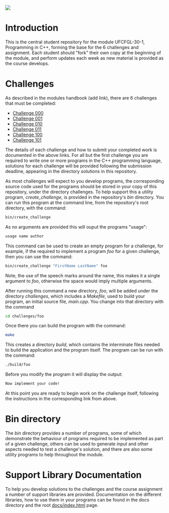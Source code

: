 ![](assets/ascii-death-star_cpp_banner.png)

Introduction
============

This is the central student repository for the module UFCFGL-30-1,  Programming
in C++, forming the base for the 6 challenges and assignment. Each student
should "fork" their own copy at the beginning of the module, and perform updates
each week as new material is provided as the course develops.

Challenges
==========

As described in the modules handbook (add link), there are 6 challenges that
must be completed:

* [Challenge 000](https://blackboard.uwe.ac.uk/webapps/assignment/uploadAssignment?content_id=_5772054_1&course_id=_287254_1&group_id=&mode=cpview)
* [Challenge 001](https://blackboard.uwe.ac.uk/webapps/assignment/uploadAssignment?content_id=_5772059_1&course_id=_287254_1&group_id=&mode=cpview)
* [Challenge 010](https://blackboard.uwe.ac.uk/webapps/assignment/uploadAssignment?content_id=_5772061_1&course_id=_287254_1&group_id=&mode=cpview)
* [Challenge 011](https://blackboard.uwe.ac.uk/webapps/assignment/uploadAssignment?content_id=_5772543_1&course_id=_287254_1&group_id=&mode=cpview)
* [Challenge 100](https://blackboard.uwe.ac.uk/webapps/assignment/uploadAssignment?content_id=_5772547_1&course_id=_287254_1&group_id=&mode=cpview)
* [Challenge 101](https://blackboard.uwe.ac.uk/webapps/assignment/uploadAssignment?content_id=_5772552_1&course_id=_287254_1&group_id=&mode=cpview)

The details of each challenge and how to submit your completed work is
documented in the above links. For all but the first challenge you are required
to write one or more programs in the C++ programming language, solutions for
each challenge will be provided following the submission deadline, appearing in
the directory *solutions* in this repository.

As most challenges will expect to you develop programs, the corresponding source
code used for the programs should be stored in your copy of this repository,
under the directory challenges. To help support this a utility program,
*create_challenge*, is provided in the repository's *bin* directory. You can
run this program at the command line, from the repository's root directory,
with the command:

```bash
bin/create_challenge
```

As no arguments are provided this will ouput the programs "usage":

```bash
usage name author
```

This command can be used to create an empty program for a challenge, for
example, if the required to implement a program *foo* for a given challenge,
then you can use the command:

```bash
bin/create_challenge "FirstName LastName" foo
```

Note, the use of the speech marks around the name, this makes it a single
argument to *foo*, otherwise the space would imply multiple arguments.

After running this command a new directory, *foo*, will be added under the
directory *challenges*, which includes a *Makefile*, used to build your program,
an initial source file, *main.cpp*. You change into that directory with the
command

```bash
cd challenges/foo
```

Once there you can build the program with the command:

```bash
make
```

This creates a directory *build*, which contains the interminate files needed
to build the application and the program itself. The program can be run with the
command:

```bash
./build/foo
```

Before you modify the program it will display the output:

```bash
Now implement your code!
```

At this point you are ready to begin work on the challenge itself, following
the instructions in the corresponding link from above.

Bin directory
=============

The *bin* directory provides a number of programs, some of which  demonstrate
the behaviour of programs required to be implemented as part  of a given
challenge, others can be used to generate input and other aspects  needed to
test a challenge's solution, and there are also some utility programs to help
throughout the module.

Support Library Documentation
=============================

To help you develop solutions to the challenges and the course assignment a
number of support libraries are provided. Documentation on the different
libraries, how to use them in your programs can be found in the docs directory
and the root [docs/index.html](docs/index.html) page.


